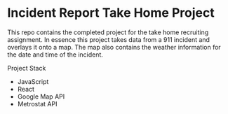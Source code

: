# Incident Report Take Home Project

This repo contains the completed project for the take home recruiting assignment.  In essence this project takes data from a 911 incident and overlays it onto a map.  The map also contains the weather information for the date and time of the incident.

Project Stack
- JavaScript
- React
- Google Map API
- Metrostat API